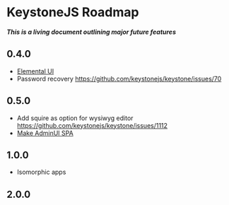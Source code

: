 # KeystoneJS Roadmap

***This is a living document outlining major future features***

## 0.4.0

* [Elemental UI](https://github.com/keystonejs/keystone/issues/1335)
* Password recovery https://github.com/keystonejs/keystone/issues/70

## 0.5.0

* Add squire as option for wysiwyg editor https://github.com/keystonejs/keystone/issues/1112
* [Make AdminUI SPA](https://github.com/keystonejs/keystone/issues/903)

## 1.0.0

* Isomorphic apps

## 2.0.0
